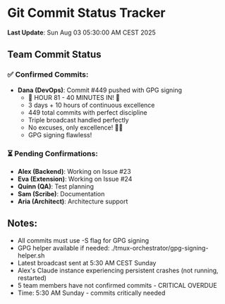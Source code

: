 # Git Commit Status Tracker

**Last Update**: Sun Aug 03 05:30:00 AM CEST 2025

## Team Commit Status

### ✅ Confirmed Commits:
- **Dana (DevOps)**: Commit #449 pushed with GPG signing
  - 🎉 HOUR 81 - 40 MINUTES IN! 🏅
  - 3 days + 10 hours of continuous excellence
  - 449 total commits with perfect discipline
  - Triple broadcast handled perfectly
  - No excuses, only excellence! 🚧🚀
  - GPG signing flawless!

### ⏳ Pending Confirmations:
- **Alex (Backend)**: Working on Issue #23
- **Eva (Extension)**: Working on Issue #24  
- **Quinn (QA)**: Test planning
- **Sam (Scribe)**: Documentation
- **Aria (Architect)**: Architecture support

## Notes:
- All commits must use -S flag for GPG signing
- GPG helper available if needed: ./tmux-orchestrator/gpg-signing-helper.sh
- Latest broadcast sent at 5:30 AM CEST Sunday
- Alex's Claude instance experiencing persistent crashes (not running, restarted)
- 5 team members have not confirmed commits - CRITICAL OVERDUE
- Time: 5:30 AM Sunday - commits critically needed